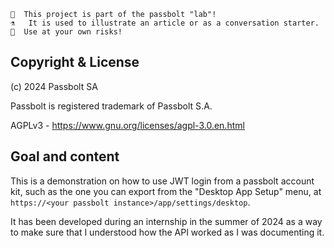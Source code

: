 ```
👩  This project is part of the passbolt "lab"!
⚗️   It is used to illustrate an article or as a conversation starter.
🧪  Use at your own risks!
```

## Copyright & License

(c) 2024 Passbolt SA

Passbolt is registered trademark of Passbolt S.A.

AGPLv3 - https://www.gnu.org/licenses/agpl-3.0.en.html

## Goal and content

This is a demonstration on how to use JWT login from a passbolt account kit,
such as the one you can export from the "Desktop App Setup" menu, at
`https://<your passbolt instance>/app/settings/desktop`. 

It has been developed during an internship in the summer of 2024 as a way to
make sure that I understood how the API worked as I was documenting it.
